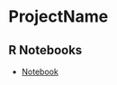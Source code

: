 # ProjectName

## R Notebooks
- [Notebook](http://htmlpreview.github.com/?https://github.com/schw4b/dm-template/blob/master/dm-template.html)
